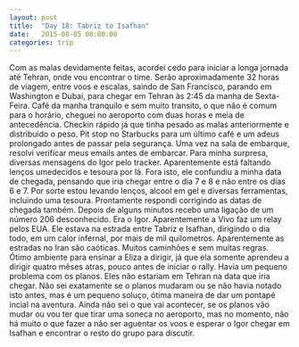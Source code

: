 ```yaml
---
layout: post
title:  "Day 18: Tabriz to Isafhan"
date:   2015-08-05 00:00:00
categories: trip
---
```

Com as malas devidamente feitas, acordei cedo para iniciar a longa jornada até Tehran, onde vou encontrar o time. Serão aproximadamente 32 horas de viagem, entre voos e escalas, saindo de San Francisco, parando em Washington e Dubai, para chegar em Tehran às 2:45 da manha de Sexta-Feira. Café da manha tranquilo e sem muito transito, o que não é comum para o horário, cheguei no aeroporto com duas horas e meia de antecedência. Checkin rápido já que tinha pesado as malas anteriormente e distribuido o peso. Pit stop no Starbucks para um último café e um adeus prolongado antes de passar pela segurança.
Uma vez na sala de embarque, resolvi verificar meus emails antes de embarcar. Para minha surpresa, diversas mensagens do Igor pelo tracker. Aparentemente está faltando lenços umedecidos e tesoura por lá. Fora isto, ele confundiu a minha data de chegada, pensando que iria chegar entre o dia 7 e 8 e não entre os dias 6 e 7. Por sorte estou levando lenços, alcool em gel e diversas ferramentas, incluindo uma tesoura. Prontamente respondi corrigindo as datas de chegada também. Depois de alguns minutos recebo uma ligação de um número 206 desconhecido. Era o Igor. Aparentemente a Vivo faz um relay pelos EUA.
Ele estava na estrada entre Tabriz e Isafhan, dirigindo o dia todo, em um calor infernal, por mais de mil quilometros. Aparentemente as estradas no Iran são caóticas. Muitos caminhões e sem muitas regras. Ótimo ambiente para ensinar a Eliza a dirigir, já que ela somente aprendeu a dirigir quatro mêses atras, pouco antes de iniciar o rally.
Havia um pequeno problema com os planos. Eles não estariam em Tehran na data que iria chegar. Não sei exatamente se o planos mudaram ou se não havia notado isto antes, mas é um pequeno soluço, ótima maneira de dar um pontapé incial na aventura. Ainda não sei o que vai acontecer, se os planos vão mudar ou vou ter que tirar uma soneca no aeroporto, mas no momento, não há muito o que  fazer a não ser aguentar os voos e esperar o Igor chegar em Isafhan e encontrar o resto do grupo para discutir.
